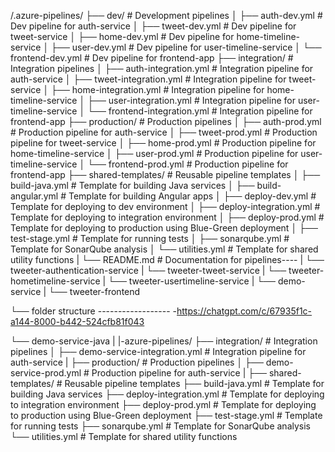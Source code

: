 /.azure-pipelines/
├── dev/                          # Development pipelines
│   ├── auth-dev.yml              # Dev pipeline for auth-service
│   ├── tweet-dev.yml             # Dev pipeline for tweet-service
│   ├── home-dev.yml              # Dev pipeline for home-timeline-service
│   ├── user-dev.yml              # Dev pipeline for user-timeline-service
│   └── frontend-dev.yml          # Dev pipeline for frontend-app
├── integration/                  # Integration pipelines
│   ├── auth-integration.yml      # Integration pipeline for auth-service
│   ├── tweet-integration.yml     # Integration pipeline for tweet-service
│   ├── home-integration.yml      # Integration pipeline for home-timeline-service
│   ├── user-integration.yml      # Integration pipeline for user-timeline-service
│   └── frontend-integration.yml  # Integration pipeline for frontend-app
├── production/                   # Production pipelines
│   ├── auth-prod.yml             # Production pipeline for auth-service
│   ├── tweet-prod.yml            # Production pipeline for tweet-service
│   ├── home-prod.yml             # Production pipeline for home-timeline-service
│   ├── user-prod.yml             # Production pipeline for user-timeline-service
│   └── frontend-prod.yml         # Production pipeline for frontend-app
├── shared-templates/             # Reusable pipeline templates
│   ├── build-java.yml            # Template for building Java services
│   ├── build-angular.yml         # Template for building Angular apps
│   ├── deploy-dev.yml            # Template for deploying to dev environment
│   ├── deploy-integration.yml    # Template for deploying to integration environment
│   ├── deploy-prod.yml           # Template for deploying to production using Blue-Green deployment
│   ├── test-stage.yml            # Template for running tests
│   ├── sonarqube.yml             # Template for SonarQube analysis
│   └── utilities.yml             # Template for shared utility functions
|
└── README.md                     # Documentation for pipelines----
|
└── tweeter-authentication-service
|
└── tweeter-tweet-service
|
└── tweeter-hometimeline-service
|
└── tweeter-usertimeline-service
|
└── demo-service
|
└── tweeter-frontend

└── folder structure ------------------ -https://chatgpt.com/c/67935f1c-a144-8000-b442-524cfb81f043
 






└── demo-service-java
|
|-azure-pipelines/
        ├── integration/                  # Integration pipelines
        │   ├── demo-service-integration.yml      # Integration pipeline for auth-service
        |
        ├── production/                   # Production pipelines
        │   ├── demo-service-prod.yml             # Production pipeline for auth-service
        |
        ├── shared-templates/             # Reusable pipeline templates
           ├── build-java.yml            # Template for building Java services
           ├── deploy-integration.yml    # Template for deploying to integration environment
           ├── deploy-prod.yml           # Template for deploying to production using Blue-Green deployment
           ├── test-stage.yml            # Template for running tests
           ├── sonarqube.yml             # Template for SonarQube analysis
           └── utilities.yml             # Template for shared utility functions


